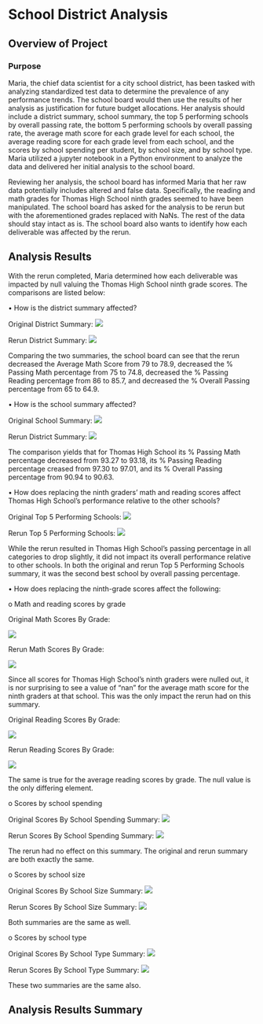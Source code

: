 # School District Analysis

## Overview of Project
### Purpose

Maria, the chief data scientist for a city school district, has been tasked with analyzing standardized test data to determine the prevalence of any performance trends. The school board would then use the results of her analysis as justification for future budget allocations. Her analysis should include a district summary, school summary, the top 5 performing schools by overall passing rate, the bottom 5 performing schools by overall passing rate, the average math score for each grade level for each school, the average reading score for each grade level from each school, and the scores by school spending per student, by school size, and by school type. Maria utilized a jupyter notebook in a Python environment to analyze the data and delivered her initial analysis to the school board.

Reviewing her analysis, the school board has informed Maria that her raw data potentially includes altered and false data. Specifically, the reading and math grades for Thomas High School ninth grades seemed to have been manipulated. The school board has asked for the analysis to be rerun but with the aforementioned grades replaced with NaNs. The rest of the data should stay intact as is. The school board also wants to identify how each deliverable was affected by the rerun. 

## Analysis Results 
With the rerun completed, Maria determined how each deliverable was impacted by null valuing the Thomas High School ninth grade scores. The comparisons are listed below:

•	How is the district summary affected?

 Original District Summary: <img src = "https://github.com/Jafranco96/School_District_Analysis/blob/main/Comparisons/district_summary_original.PNG">
 
 Rerun District Summary: <img src = "https://github.com/Jafranco96/School_District_Analysis/blob/main/Comparisons/district_summary_rerun.PNG">

Comparing the two summaries, the school board can see that the rerun decreased the Average Math Score from 79 to 78.9, decreased the % Passing Math percentage from 75 to 74.8, decreased the % Passing Reading percentage from 86 to 85.7, and decreased the % Overall Passing percentage from 65 to 64.9.

•	How is the school summary affected?
   
 Original School Summary: <img src = "https://github.com/Jafranco96/School_District_Analysis/blob/main/Comparisons/school_summary_original.PNG">
 
 Rerun District Summary: <img src = "https://github.com/Jafranco96/School_District_Analysis/blob/main/Comparisons/school_summary_rerun.PNG">

The comparison yields that for Thomas High School its % Passing Math percentage decreased from 93.27 to 93.18, its % Passing Reading percentage creased from 97.30 to 97.01, and its % Overall Passing percentage from 90.94 to 90.63.

•	How does replacing the ninth graders’ math and reading scores affect Thomas High School’s performance relative to the other schools?

 Original Top 5 Performing Schools:  <img src = "https://github.com/Jafranco96/School_District_Analysis/blob/main/Comparisons/top_5_original.PNG">

 Rerun Top 5 Performing Schools:  <img src = "https://github.com/Jafranco96/School_District_Analysis/blob/main/Comparisons/top_5_rerun.PNG">
 
While the rerun resulted in Thomas High School’s passing percentage in all categories to drop slightly, it did not impact its overall performance relative to other schools. In both the original and rerun Top 5 Performing Schools summary, it was the second best school by overall passing percentage. 

•	How does replacing the ninth-grade scores affect the following:

   o	Math and reading scores by grade
     
   Original Math Scores By Grade:
   
   
   <img src = "https://github.com/Jafranco96/School_District_Analysis/blob/main/Comparisons/Math_scores_original.PNG">
   
   Rerun Math Scores By Grade:
   
   
   <img src = "https://github.com/Jafranco96/School_District_Analysis/blob/main/Comparisons/Math_scores_rerun.PNG">
   
Since all scores for Thomas High School’s ninth graders were nulled out, it is nor surprising to see a value of “nan” for the average math score for the ninth graders at that school. This was the only impact the rerun had on this summary.

   Original Reading Scores By Grade:
   
   
   <img src = "https://github.com/Jafranco96/School_District_Analysis/blob/main/Comparisons/reading_scores_original.PNG">
   
   Rerun Reading Scores By Grade:
   
   
   <img src = "https://github.com/Jafranco96/School_District_Analysis/blob/main/Comparisons/reading_scores_rerun.PNG">
   
The same is true for the average reading scores by grade. The null value is the only differing element.

 o	Scores by school spending
     
 Original Scores By School Spending Summary: <img src = "https://github.com/Jafranco96/School_District_Analysis/blob/main/Comparisons/spending_original.PNG">
 
 Rerun Scores By School Spending Summary: <img src = "https://github.com/Jafranco96/School_District_Analysis/blob/main/Comparisons/spending_rerun.PNG">
 
The rerun had no effect on this summary. The original and rerun summary are both exactly the same.

 o	Scores by school size
 
 Original Scores By School Size Summary: <img src = "https://github.com/Jafranco96/School_District_Analysis/blob/main/Comparisons/size_original.PNG">
 
 Rerun Scores By School Size Summary: <img src = "https://github.com/Jafranco96/School_District_Analysis/blob/main/Comparisons/size_rerun.PNG">
 
Both summaries are the same as well.

 o	Scores by school type
 
  Original Scores By School Type Summary: <img src = "https://github.com/Jafranco96/School_District_Analysis/blob/main/Comparisons/type_original.PNG">
  
  Rerun Scores By School Type Summary: <img src = "https://github.com/Jafranco96/School_District_Analysis/blob/main/Comparisons/type_rerun.PNG">

These two summaries are the same also. 

## Analysis Results Summary

